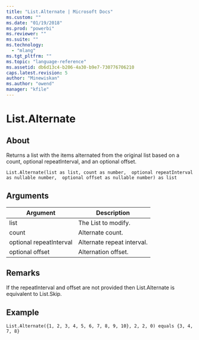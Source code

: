 ```yaml
---
title: "List.Alternate | Microsoft Docs"
ms.custom: ""
ms.date: "01/19/2018"
ms.prod: "powerbi"
ms.reviewer: ""
ms.suite: ""
ms.technology: 
  - "mlang"
ms.tgt_pltfrm: ""
ms.topic: "language-reference"
ms.assetid: db6d13c4-b206-4a30-b9e7-730776706210
caps.latest.revision: 5
author: "Minewiskan"
ms.author: "owend"
manager: "kfile"
---
```

# List.Alternate

  
## About  
Returns a list with the items alternated from the original list based on a count, optional repeatInterval, and an optional offset.  
  
```  
List.Alternate(list as list, count as number,  optional repeatInterval as nullable number,  optional offset as nullable number) as list  
```  
  
## Arguments  
  
|Argument|Description|  
|------------|---------------|  
|list|The List to modify.|  
|count|Alternate count.|  
|optional repeatInterval|Alternate repeat interval.|  
|optional offset|Alternation offset.|  
  
## <a name="__toc360789215"></a>Remarks  
If the repeatInterval and offset are not provided then List.Alternate is equivalent to List.Skip.  
  
## Example  
  
```  
List.Alternate({1, 2, 3, 4, 5, 6, 7, 8, 9, 10}, 2, 2, 0) equals {3, 4, 7, 8}  
```  
